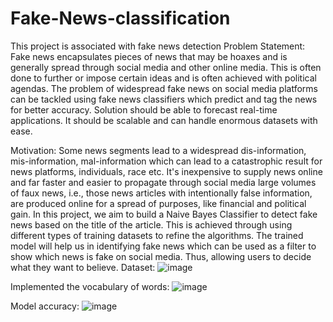 # Fake-News-classification
This project is associated with fake news detection
Problem Statement:
Fake news encapsulates pieces of news that may be hoaxes and is generally spread
through social media and other online media. This is often done to further or impose
certain ideas and is often achieved with political agendas.
The problem of widespread fake news on social media platforms can be tackled using
fake news classifiers which predict and tag the news for better accuracy. Solution should
be able to forecast real-time applications. It should be scalable and can handle enormous
datasets with ease.

Motivation:
Some news segments lead to a widespread dis-information, mis-information,
mal-information which can lead to a catastrophic result for news platforms, individuals,
race etc. It's inexpensive to supply news online and far faster and easier to propagate
through social media large volumes of faux news, i.e., those news articles with
intentionally false information, are produced online for a spread of purposes, like
financial and political gain.
In this project, we aim to build a Naive Bayes Classifier to detect fake news based on the
title of the article. This is achieved through using different types of training datasets to
refine the algorithms. The trained model will help us in identifying fake news which can be used as a filter to show which news is fake on social media. Thus, allowing users to
decide what they want to believe.
Dataset:
![image](https://user-images.githubusercontent.com/98543154/177364248-8e96918e-a0f2-4e16-a55e-7b2003cb3d83.png)
 
 Implemented the vocabulary of words:
 ![image](https://user-images.githubusercontent.com/98543154/177364467-c29b6948-6686-424d-a7c6-127a67ac366b.png)


Model accuracy:
![image](https://user-images.githubusercontent.com/98543154/177364684-2b1582fb-e442-403b-b3bf-bebff1f1decc.png)
